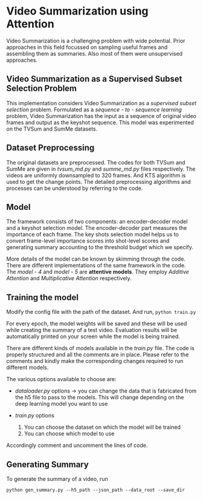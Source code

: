 # Video Summarization using Attention

Video Summarization is a challenging problem with wide potential. Prior approaches in this field focussed on sampling useful frames and assembling them as summaries. Also most of them were unsupervised approaches.

## Video Summarization as a Supervised Subset Selection Problem

This implementation considers Video Summarization as a _supervised subset selection_ problem. Formulated as a _sequence - to - sequence learning_ problem, Video Summarization has the input as a sequence of original video frames and output as the keyshot sequence. This model was experimented on the TVSum and SumMe datasets.

## Dataset Preprocessing

The original datasets are preprocessed. The codes for both TVSum and SumMe are given in *tvsum_md.py* and *summe_md.py* files respectively. The videos are uniformly downsampled to 320 frames. And KTS algorithm is used to get the change points. The detailed preprocessing algorithms and processes can be understood by referring to the code.

## Model

The framework consists of two components: an encoder-decoder model and a keyshot selection model. The encoder-decoder part measures the importance of each frame. The key shots selection model helps us to convert frame-level importance scores into shot-level scores and generating summary accounting to the threshold budget which we specify.

More details of the model can be known by skimming through the code. There are different implementations of the same framework in the code. The *model - 4* and *model - 5* are **attentive models**. They employ *Additive Attention* and *Multiplicative Attention* respectively.

## Training the model

Modify the config file with the path of the dataset. And run,
`
python train.py
`

For every epoch, the model weights will be saved and these will be used while creating the summary of a test video. Evaluation results will be automatically printed on your screen while the model is being trained.

There are different kinds of models available in the *train.py* file. The code is properly structured and all the comments are in place. Please refer to the comments and kindly make the corresponding changes required to run different models.

The various options available to choose are:

* _dataloader.py_ options -> you can change the data that is fabricated from the h5 file to pass to the models. This will change depending on the deep learning model you want to use

* _train.py_ options
    1. You can choose the dataset on which the model will be trained
    2. You can choose which model to use

Accordingly comment and uncomment the lines of code.

## Generating Summary

To generate the summary of a video, run
```
python gen_summary.py --h5_path --json_path --data_root --save_dir 
```
